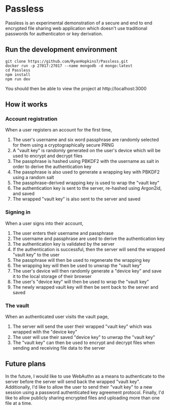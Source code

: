 # Passless
Passless is an experimental demonstration of a secure and end to end encrypted file sharing web application which doesn't use traditional passwords for authenticaton or key derivation.

## Run the development environment
```
git clone https://github.com/RyanHopkins7/Passless.git
docker run -p 27017:27017 --name mongodb -d mongo:latest
cd Passless
npm install
npm run dev
```
You should then be able to view the project at http://localhost:3000

## How it works

### Account registration
When a user registers an account for the first time, 
1. The user's username and six word passphrase are randomly selected for them using a cryptographically secure PRNG
2. A "vault key" is randomly generated on the user's device which will be used to encrypt and decrypt files
3. The passphrase is hashed using PBKDF2 with the username as salt in order to derive the authentication key
4. The passphrase is also used to generate a wrapping key with PBKDF2 using a random salt
5. The passphrase-derived wrapping key is used to wrap the "vault key"
6. The authentication key is sent to the server, re-hashed using Argon2id, and saved
7. The wrapped "vault key" is also sent to the server and saved

### Signing in
When a user signs into their account,
1. The user enters their username and passphrase
2. The username and passphrase are used to derive the authentication key
3. The authentication key is validated by the server
4. If the authentication is successful, then the server will send the wrapped "vault key" to the user
5. The passphrase will then be used to regenerate the wrapping key
6. The wrapping key will then be used to unwrap the "vault key"
7. The user's device will then randomly generate a "device key" and save it to the local storage of their browser
8. The user's "device key" will then be used to wrap the "vault key"
9. The newly wrapped vault key will then be sent back to the server and saved

### The vault
When an authenticated user visits the vault page,
1. The server will send the user their wrapped "vault key" which was wrapped with the "device key"
2. The user will use their saved "device key" to unwrap the "vault key"
3. The "vault key" can then be used to encrypt and decrypt files when sending and receiving file data to the server

## Future plans
In the future, I would like to use WebAuthn as a means to authenticate to the server before the server will send back the wrapped "vault key". Additionally, I'd like to allow the user to send their "vault key" to a new session using a password authenticated key agreement protocol. Finally, I'd like to allow publicly sharing encrypted files and uploading more than one file at a time.
